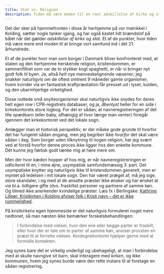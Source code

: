 ```yaml
---
title: Stat vs. Religion
description: Tiden må være moden til en reel adskillelse af kirke og stat.
---
```


Det der sker på hjemmefronten i disse år herhjemme på vor matrikkel i Kolding,
sætter nogle tanker igang, og har også kastet lidt brændstof på bålet når det
gælder _adskillelse af kirke og stat_. Et af de punkter, hvor tiden må være
mere end moden til at bringe vort samfund ind i det 21. århundrede.

Et af de punkter hvor man som borger i Danmark bliver konfronteret med,
at staten og den herhjemme herskende religion, kristendommen, er sammenfiltret
som var de to stykker kogt spaghetti, er når vi bringer nyt godt folk til byen.
Ja, altså _helt_ nye menneskelignende væsener; jeg snakker naturligvis om de
oftest omtrent 9 måneder gamle organismer, hvem kvinder via en fantastisk
kraftpræstation får presset ud i lyset, kulden, og den ubarmhjertige virkelighed.

Disse nuttede små snylteorganismer skal naturligvis ikke snydes for deres helt
egen _row_ i CPR-registrets databaser, og ja, _åbenlyst_ heller for en side i
kirkekontorets store logbog. For det er sådan, at navneregistreringen af det 
lille spædbarn (eller baby, afhængig af hvor længe man venter) foregår igennem
det kirkekontoret ved det lokale sogn.

Anlægger man et historisk perspektiv, er der måske gode grunde til hvorfor
det har fungeret sådan engang, men jeg begriber ikke _hvorfor_ det skal være
sådan i dag. Som borger uden tilknytning til nogen religion, har jeg svært ved
at forstå hvorfor denne proces ikke ligger hos den enkelte kommune.
Dét kunne jeg faktisk godt tænke mig at høre mere om.

Men der hvor kæden hopper af hos mig, er når navneregistreringen er udliciteret
til en, i mine øjne, usympatisk samfundsmæssig 3. part. Det usympatiske knytter sig
naturligvis ikke til kristendommen generelt, men er myntet på ledelsen i
mit lokale sogn. Den har været præget af, må jeg sige, store skandaler, i og med
at de ansatte præster ikke ønsker og har ønsket at vie bl.a. tidligere gifte
(dvs. fraskilte) personer og partnere af samme køn. Og tilmed ikke anerkender
kvindelige præster. Læs fx i Berlingske: [Kathrine Lilleør: Kristkirken i Kolding afviser folk i Kristi navn – det er ikke rummelighed](https://www.berlingske.dk/kommentatorer/kathrine-lilleoer-kristkirken-i-kolding-afviser-folk-i-kristi-navn-det-er-ikke).

På kristkirkens egen hjemmeside er det naturligvis formuleret noget
mere nedtonet, så man næsten ikke bemærker forskelsbehandlingen:

> I forbindelse med vielser, hvor den ene eller begge parter er fraskilt,
> eller hvor der er tale om to parter af samme køn, anviser provsten en præst
> til at forrette vielsen. Kordegnekontoret hjælper gerne med at formidle kontakten. 

Jeg synes bare det er virkelig underligt og ubehageligt, at man i forbindelse
med at skulle navngive sit barn, skal interagere med _kirken_, og ikke kommunen,
hvem jeg synes burde være den rette instans til at foretage en sådan registrering.
